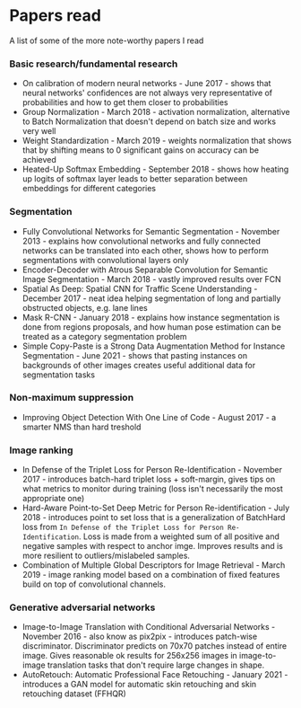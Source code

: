 # Papers read
A list of some of the more note-worthy papers I read

### Basic research/fundamental research
- On calibration of modern neural networks - June 2017 - shows that neural networks' confidences are not always very representative of probabilities and how to get them closer to probabilities
- Group Normalization - March 2018 - activation normalization, alternative to Batch Normalization that doesn't depend on batch size and works very well
- Weight Standardization - March 2019 - weights normalization that shows that by shifting means to 0 significant gains on accuracy can be achieved
- Heated-Up Softmax Embedding - September 2018 - shows how heating up logits of softmax layer leads to better separation between embeddings for different categories

### Segmentation
- Fully Convolutional Networks for Semantic Segmentation - November 2013 - explains how convolutional networks and fully connected networks can be translated into each other, shows how to perform segmentations with convolutional layers only
- Encoder-Decoder with Atrous Separable Convolution for Semantic Image Segmentation - March 2018 - vastly improved results over FCN
- Spatial As Deep: Spatial CNN for Traffic Scene Understanding - December 2017 - neat idea helping segmentation of long and partially obstructed objects, e.g. lane lines
- Mask R-CNN - January 2018 - explains how instance segmentation is done from regions proposals, and how human pose estimation can be treated as a category segmentation problem
- Simple Copy-Paste is a Strong Data Augmentation Method for Instance Segmentation - June 2021 - shows that pasting instances on backgrounds of other images creates useful additional data for segmentation tasks

### Non-maximum suppression
- Improving Object Detection With One Line of Code - August 2017 - a smarter NMS than hard treshold

### Image ranking
- In Defense of the Triplet Loss for Person Re-Identification - November 2017 - introduces batch-hard triplet loss + soft-margin, gives tips on what metrics to monitor during training (loss isn't necessarily the most appropriate one)
- Hard-Aware Point-to-Set Deep Metric for Person Re-identification - July 2018 - introduces point to set loss that is a generalization of BatchHard loss from `In Defense of the Triplet Loss for Person Re-Identification`. Loss is made from a weighted sum of all positive and negative samples with respect to anchor imge. Improves results and is more resilient to outliers/mislabeled samples.
- Combination of Multiple Global Descriptors for Image Retrieval - March 2019 - image ranking model based on a combination of fixed features build on top of convolutional channels.

### Generative adversarial networks
- Image-to-Image Translation with Conditional Adversarial Networks - November 2016 - also know as pix2pix - introduces patch-wise discriminator. Discriminator predicts on 70x70 patches instead of entire image. Gives reasonable ok results for 256x256 images in image-to-image translation tasks that don't require large changes in shape.
- AutoRetouch: Automatic Professional Face Retouching - January 2021 - introduces a GAN model for automatic skin retouching and skin retouching dataset (FFHQR)
